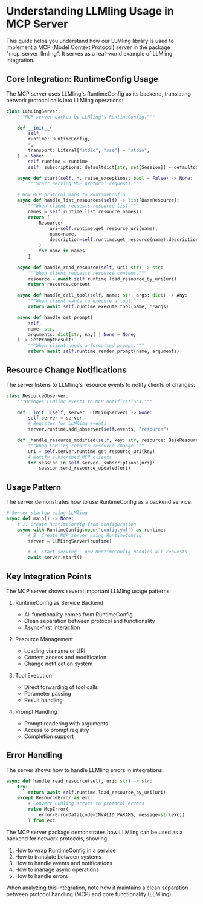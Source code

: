 # Understanding LLMling Usage in MCP Server

This guide helps you understand how our LLMling library is used to implement a MCP (Model Context Protocol) server in the package "mcp_server_llmling". It serves as a real-world example of LLMling integration.

## Core Integration: RuntimeConfig Usage

The MCP server uses LLMling's RuntimeConfig as its backend, translating network protocol calls into LLMling operations:

```python
class LLMLingServer:
    """MCP server backed by LLMling's RuntimeConfig."""

    def __init__(
        self,
        runtime: RuntimeConfig,
        *,
        transport: Literal["stdio", "sse"] = "stdio",
    ) -> None:
        self.runtime = runtime
        self._subscriptions: defaultdict[str, set[Session]] = defaultdict(set)

    async def start(self, *, raise_exceptions: bool = False) -> None:
        """Start serving MCP protocol requests."""

    # How MCP protocol maps to RuntimeConfig
    async def handle_list_resources(self) -> list[BaseResource]:
        """When client requests resource list."""
        names = self.runtime.list_resource_names()
        return [
            Resource(
                uri=self.runtime.get_resource_uri(name),
                name=name,
                description=self.runtime.get_resource(name).description,
            )
            for name in names
        ]

    async def handle_read_resource(self, uri: str) -> str:
        """When client requests resource content."""
        resource = await self.runtime.load_resource_by_uri(uri)
        return resource.content

    async def handle_call_tool(self, name: str, args: dict) -> Any:
        """When client wants to execute a tool."""
        return await self.runtime.execute_tool(name, **args)

    async def handle_get_prompt(
        self,
        name: str,
        arguments: dict[str, Any] | None = None,
    ) -> GetPromptResult:
        """When client needs a formatted prompt."""
        return await self.runtime.render_prompt(name, arguments)
```

## Resource Change Notifications

The server listens to LLMling's resource events to notify clients of changes:

```python
class ResourceObserver:
    """Bridges LLMling events to MCP notifications."""

    def __init__(self, server: LLMLingServer) -> None:
        self.server = server
        # Register for LLMling events
        server.runtime.add_observer(self.events, "resource")

    def _handle_resource_modified(self, key: str, resource: BaseResource) -> None:
        """When LLMling reports resource change."""
        uri = self.server.runtime.get_resource_uri(key)
        # Notify subscribed MCP clients
        for session in self.server._subscriptions[uri]:
            session.send_resource_updated(uri)
```

## Usage Pattern

The server demonstrates how to use RuntimeConfig as a backend service:

```python
# Server startup using LLMling
async def main() -> None:
    # 1. Create RuntimeConfig from configuration
    async with RuntimeConfig.open("config.yml") as runtime:
        # 2. Create MCP server using RuntimeConfig
        server = LLMLingServer(runtime)

        # 3. Start serving - now RuntimeConfig handles all requests
        await server.start()
```

## Key Integration Points

The MCP server shows several important LLMling usage patterns:

1. RuntimeConfig as Service Backend
   - All functionality comes from RuntimeConfig
   - Clean separation between protocol and functionality
   - Async-first interaction

2. Resource Management
   - Loading via name or URI
   - Content access and modification
   - Change notification system

3. Tool Execution
   - Direct forwarding of tool calls
   - Parameter passing
   - Result handling

4. Prompt Handling
   - Prompt rendering with arguments
   - Access to prompt registry
   - Completion support

## Error Handling

The server shows how to handle LLMling errors in integrations:

```python
async def handle_read_resource(self, uri: str) -> str:
    try:
        return await self.runtime.load_resource_by_uri(uri)
    except ResourceError as exc:
        # Convert LLMling errors to protocol errors
        raise McpError(
            error=ErrorData(code=INVALID_PARAMS, message=str(exc))
        ) from exc
```

The MCP server package demonstrates how LLMling can be used as a backend for network protocols, showing:
1. How to wrap RuntimeConfig in a service
2. How to translate between systems
3. How to handle events and notifications
4. How to manage async operations
5. How to handle errors

When analyzing this integration, note how it maintains a clean separation between protocol handling (MCP) and core functionality (LLMling).
